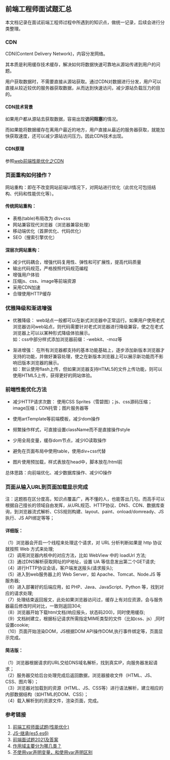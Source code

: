 ## 前端工程师面试题汇总

本文档记录在面试前端工程师过程中所遇到的知识点，做统一记录，后续会进行分类整理。



### CDN

CDN(Content Delivery Network)，内容分发网络。

其本质是利用缓存技术缓存，解决如何将数据快速可靠地从源站传递到用户的问题。

用户获取数据时，不需要直接从源站获取。通过CDN对数据进行分发，用户可以直接从较近较优的服务器获取数据，从而达到快速访问，减少源站负载压力的目的。

#### CDN技术背景
如果用户都从源站去获取数据，容易出现<strong>访问阻塞</strong>的情况。

而如果能将数据缓存在离用户最近的地方，用户直接从最近的服务器获取，就能加快获取速度，还可以减少源站访问压力。因此CDN技术出现。

#### CDN原理
参照[web前端性能优化之CDN](https://www.cnblogs.com/changlon/p/10165053.html)



### 页面重构如何操作？

网站重构：即在不改变网站前端UI情况下，对网站进行优化（此优化可包括结构、代码和性能优化等）。


#### 传统网站重构：
* 表格(table)布局改为 div+css
* 网站兼容现代浏览器（浏览器兼容处理）
* 移动端优化（首屏优化、代码优化）
* SEO（搜索引擎优化）

#### 深层次网站重构：
* 减少代码耦合，增强代码复用性、弹性和可扩展性，提高代码质量
* 输出代码规范，严格按照代码规范编程
* 增强用户体验
* 压缩js、css、image等前端资源
* 采用CDN加速
* 合理使用HTTP缓存



### 优雅降级和渐进增强

* 优雅降级：
web站点一般都可以在新式浏览器中正常运行。如果用户使用老式浏览器访问web站点，则代码需要针对老式浏览器进行降级兼容，使之在老式浏览器上可以以某种形式降级体验展示。<br/>
如：css中部分样式添加浏览器前缀：-webkit、-moz等


* 渐进增强：
在所有浏览器都支持的基本功能基础上，逐步添加新版本浏览器才支持的功能，并做好兼容处理，使之在新版本浏览器上可以展示新功能而不影响旧版本浏览器的展示。<br/>
如：默认使用flash上传，但如果浏览器支持HTML5的文件上传功能，则可以使用HTML5上传，获得更好的网站体验。



### 前端性能优化方法

* 减少HTTP请求次数：
使用CSS Sprites（雪碧图）；js、css源码压缩；image压缩；CDN托管；图片服务器等

* 使用artTemplate等前端模板，减少dom操作

* 频繁操作样式，可直接设置className而不是直接操作style

* 少用全局变量，缓存dom节点，减少IO读取操作

* 避免在页面布局中使用table，使用div+css代替

* 图片使用预加载，样式表放在head中，脚本放在/html前


总体思路：向前端优化、减少数据库操作、减少IO操作



### 页面从输入URL到页面加载显示完成

注：这题胜在区分度高，知识点覆盖广，再不懂的人，也能答出几句。而高手可以根据自己擅长的领域自由发挥，从URL规范、HTTP协议、DNS、CDN、数据库查询，到浏览器流式解析、CSS规则构建、layout、paint、onload/domready、JS执行、JS API绑定等等；

#### 详细版：
（1）浏览器会开启一个线程来处理这个请求，对 URL 分析判断如果是 http 协议就按照 Web 方式来处理;<br/>
（2）调用浏览器内核中的对应方法，比如 WebView 中的 loadUrl 方法;<br/>
（3）通过DNS解析获取网址的IP地址，设置 UA 等信息发出第二个GET请求;<br/>
（4）进行HTTP协议会话，客户端发送报头(请求报头);<br/>
（5）进入到web服务器上的 Web Server，如 Apache、Tomcat、Node.JS 等服务器;<br/>
（6）进入部署好的后端应用，如 PHP、Java、JavaScript、Python 等，找到对应的请求处理;<br/>
（7）处理结束返回报文，此处如果浏览器访问过，缓存上有对应资源，会与服务器最后修改时间对比，一致则返回304;<br/>
（8）浏览器开始下载html文档(响应报头，状态码200)，同时使用缓存;<br/>
（9）文档树建立，根据标记请求所需指定MIME类型的文件（比如css、js）,同时设置cookie;<br/>
（10）页面开始渲染DOM，JS根据DOM API操作DOM,执行事件绑定等，页面显示完成。

#### 简洁版：
（1）浏览器根据请求的URL交给DNS域名解析，找到真实IP，向服务器发起请求；<br/>
（2）服务器交给后台处理完成后返回数据，浏览器接收文件（HTML、JS、CSS、图片等）；<br/>
（3）浏览器对加载到的资源（HTML、JS、CSS等）进行语法解析，建立相应的内部数据结构（如HTML的DOM、CSS）；<br/>
（4）载入解析到的资源文件，渲染页面，完成。






### 参考链接
1. [前端工程师面试题(性能优化)](https://www.jianshu.com/p/a2d054c58797)
80. [JS-继承(es5,es6)](https://segmentfault.com/a/1190000016441558)
2. [前端面试题2021及答案](https://blog.csdn.net/qq_33277654/article/details/112758362)
4. [作用域主要分为哪几类？](https://blog.csdn.net/weixin_45079657/article/details/118604522)
5. [不使用var声明变量，和使用var声明区别](https://blog.csdn.net/weixin_51109349/article/details/110083542)





































